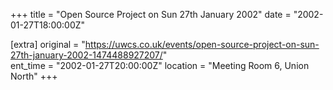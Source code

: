 +++
title = "Open Source Project on Sun 27th January 2002"
date = "2002-01-27T18:00:00Z"

[extra]
original = "https://uwcs.co.uk/events/open-source-project-on-sun-27th-january-2002-1474488927207/"    
ent_time = "2002-01-27T20:00:00Z"
location = "Meeting Room 6, Union North"
+++




